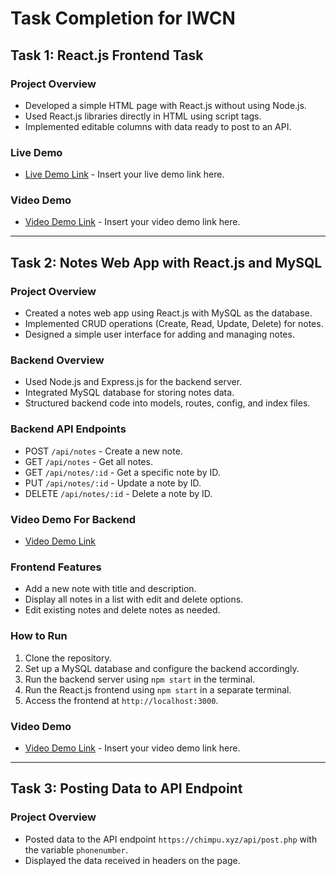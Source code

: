 # Task Completion for IWCN

## Task 1: React.js Frontend Task

### Project Overview
- Developed a simple HTML page with React.js without using Node.js.
- Used React.js libraries directly in HTML using script tags.
- Implemented editable columns with data ready to post to an API.

### Live Demo
- [Live Demo Link](https://exquisite-chebakia-35c993.netlify.app/) - Insert your live demo link here.

### Video Demo
- [Video Demo Link](https://drive.google.com/file/d/1i0PidUyeFK79-xUpyyKn8JQEaDoXbkrc/view?usp=sharing) - Insert your video demo link here.

---

## Task 2: Notes Web App with React.js and MySQL

### Project Overview
- Created a notes web app using React.js with MySQL as the database.
- Implemented CRUD operations (Create, Read, Update, Delete) for notes.
- Designed a simple user interface for adding and managing notes.

### Backend Overview
- Used Node.js and Express.js for the backend server.
- Integrated MySQL database for storing notes data.
- Structured backend code into models, routes, config, and index files.

### Backend API Endpoints
- POST `/api/notes` - Create a new note.
- GET `/api/notes` - Get all notes.
- GET `/api/notes/:id` - Get a specific note by ID.
- PUT `/api/notes/:id` - Update a note by ID.
- DELETE `/api/notes/:id` - Delete a note by ID.

### Video Demo For Backend 
- [Video Demo Link](https://drive.google.com/file/d/1a1bwTyKeCjnApjhlIw_CDrl5ps9M6NhD/view?usp=sharing) 
### Frontend Features
- Add a new note with title and description.
- Display all notes in a list with edit and delete options.
- Edit existing notes and delete notes as needed.

### How to Run
1. Clone the repository.
2. Set up a MySQL database and configure the backend accordingly.
3. Run the backend server using `npm start` in the terminal.
4. Run the React.js frontend using `npm start` in a separate terminal.
5. Access the frontend at `http://localhost:3000`.

### Video Demo
- [Video Demo Link](#) - Insert your video demo link here.

---

## Task 3: Posting Data to API Endpoint

### Project Overview
- Posted data to the API endpoint `https://chimpu.xyz/api/post.php` with the variable `phonenumber`.
- Displayed the data received in headers on the page.

